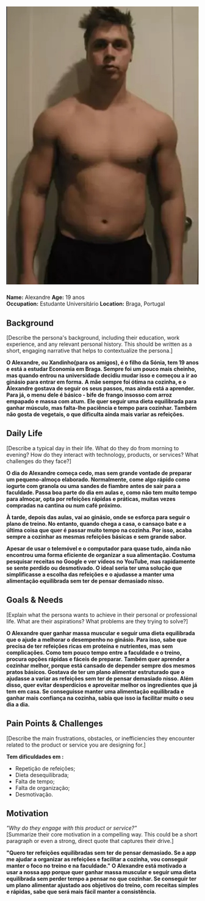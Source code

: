 # ![Alexandre](persona2.jpeg) 
**Name:** Alexandre 
**Age:** 19 anos  
**Occupation:** Estudante Universitário
**Location:** Braga, Portugal  

## Background  
[Describe the persona's background, including their education, work experience, and any relevant personal history. This should be written as a short, engaging narrative that helps to contextualize the persona.]  

**O Alexandre, ou Xandinho(para os amigos), é o filho da Sónia, tem 19 anos e está a estudar Economia em Braga. Sempre foi um pouco mais cheinho, mas quando entrou na universidade decidiu mudar isso e começou a ir ao ginásio para entrar em forma.**
**A mãe sempre foi ótima na cozinha, e o Alexandre gostava de seguir os seus passos, mas ainda está a aprender. Para já, o menu dele é básico - bife de frango insosso com arroz empapado e massa com atum.**
**Ele quer seguir uma dieta equilibrada para ganhar músculo, mas falta-lhe paciência e tempo para cozinhar. Também não gosta de vegetais, o que dificulta ainda mais variar as refeições.**

## Daily Life  
[Describe a typical day in their life. What do they do from morning to evening? How do they interact with technology, products, or services? What challenges do they face?]  

**O dia do Alexandre começa cedo, mas sem grande vontade de preparar um pequeno-almoço elaborado. Normalmente, come algo rápido como iogurte com granola ou uma sandes de fiambre antes de sair para a faculdade. Passa boa parte do dia em aulas e, como não tem muito tempo para almoçar, opta por refeições rápidas e práticas, muitas vezes compradas na cantina ou num café próximo.**

**À tarde, depois das aulas, vai ao ginásio, onde se esforça para seguir o plano de treino. No entanto, quando chega a casa, o cansaço bate e a última coisa que quer é passar muito tempo na cozinha. Por isso, acaba sempre a cozinhar as mesmas refeições básicas e sem grande sabor.**

**Apesar de usar o telemóvel e o computador para quase tudo, ainda não encontrou uma forma eficiente de organizar a sua alimentação. Costuma pesquisar receitas no Google e ver vídeos no YouTube, mas rapidamente se sente perdido ou desmotivado. O ideal seria ter uma solução que simplificasse a escolha das refeições e o ajudasse a manter uma alimentação equilibrada sem ter de pensar demasiado nisso.**

## Goals & Needs  
[Explain what the persona wants to achieve in their personal or professional life. What are their aspirations? What problems are they trying to solve?]  

**O Alexandre quer ganhar massa muscular e seguir uma dieta equilibrada que o ajude a melhorar o desempenho no ginásio. Para isso, sabe que precisa de ter refeições ricas em proteína e nutrientes, mas sem complicações. Como tem pouco tempo entre a faculdade e o treino, procura opções rápidas e fáceis de preparar.**
**Também quer aprender a cozinhar melhor, porque está cansado de depender sempre dos mesmos pratos básicos. Gostava de ter um plano alimentar estruturado que o ajudasse a variar as refeições sem ter de pensar demasiado nisso. Além disso, quer evitar desperdícios e aproveitar melhor os ingredientes que já tem em casa. Se conseguisse manter uma alimentação equilibrada e ganhar mais confiança na cozinha, sabia que isso ia facilitar muito o seu dia a dia.**

## Pain Points & Challenges  
[Describe the main frustrations, obstacles, or inefficiencies they encounter related to the product or service you are designing for.]  

**Tem dificuldades em :**
- Repetição de refeições;
- Dieta desequilibrada;
- Falta de tempo;
- Falta de organização;
- Desmotivação.

## Motivation  
*"Why do they engage with this product or service?"*  
[Summarize their core motivation in a compelling way. This could be a short paragraph or even a strong, direct quote that captures their drive.]  

**"Quero ter refeições equilibradas sem ter de pensar demasiado. Se a app me ajudar a organizar as refeições e facilitar a cozinha, vou conseguir manter o foco no treino e na faculdade." O Alexandre está motivado a usar a nossa app porque quer ganhar massa muscular e seguir uma dieta equilibrada sem perder tempo a pensar no que cozinhar. Se conseguir ter um plano alimentar ajustado aos objetivos do treino, com receitas simples e rápidas, sabe que será mais fácil manter a consistência.**

